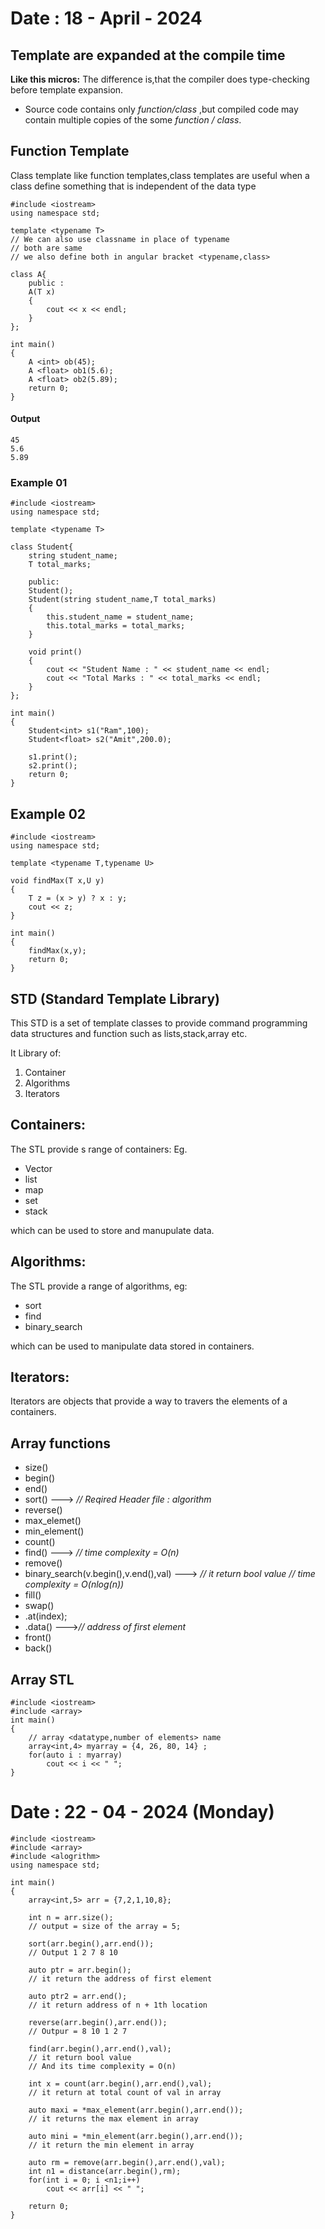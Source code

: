 # Date : 18 - April - 2024
## Template are expanded at the compile time 
**Like this micros:**
The difference is,that the compiler does type-checking before template expansion.
* Source code contains only _function/class_ ,but compiled code may contain multiple copies of the some _function / class_.

## Function Template 
Class template like function templates,class templates are useful when a class define something that is independent of the data type

```
#include <iostream>
using namespace std;

template <typename T>
// We can also use classname in place of typename 
// both are same
// we also define both in angular bracket <typename,class>

class A{
    public :
    A(T x)
    {
        cout << x << endl;
    }
};

int main()
{
    A <int> ob(45);
    A <float> ob1(5.6);
    A <float> ob2(5.89);
    return 0;
}
```

#### Output
```
45
5.6
5.89
```

### Example 01
```
#include <iostream>
using namespace std;

template <typename T>

class Student{
    string student_name;
    T total_marks;

    public:
    Student();
    Student(string student_name,T total_marks)
    {
        this.student_name = student_name;
        this.total_marks = total_marks;
    }

    void print()
    {
        cout << "Student Name : " << student_name << endl;
        cout << "Total Marks : " << total_marks << endl;
    }
};

int main()
{
    Student<int> s1("Ram",100);
    Student<float> s2("Amit",200.0);

    s1.print();
    s2.print();
    return 0;
}
```

## Example 02

```
#include <iostream>
using namespace std;

template <typename T,typename U>

void findMax(T x,U y)
{
    T z = (x > y) ? x : y;
    cout << z;
}

int main()
{
    findMax(x,y);
    return 0;
}
```

## STD (Standard Template Library)

This STD is a set of template classes to provide command programming data structures and function such as lists,stack,array etc.

It Library of:
1. Container
2.  Algorithms
3.  Iterators

## Containers:
The STL provide s range of containers:
Eg. 
    
* Vector
* list
* map
* set
* stack

which can be used to store and manupulate data.

## Algorithms:
The STL provide  a range of algorithms,
eg:
 * sort
 * find
 * binary_search

which can be used to manipulate data stored in containers.

## Iterators:
Iterators are objects that provide a way to travers the elements of a containers.

## Array functions
* size()
* begin()
* end()
* sort()  --->  *// Reqired Header file : algorithm*
* reverse()
* max_elemet()
* min_element()
* count()
* find()   ---> *// time complexity = O(n)*
* remove()
* binary_search(v.begin(),v.end(),val)  ---> *// it return bool value  // time complexity = O(nlog(n))* 
* fill()
* swap()
* .at(index);
* .data()  --->*// address of first element*
* front()
* back()


## Array STL

```
#include <iostream>
#include <array> 
int main()
{   
    // array <datatype,number of elements> name
    array<int,4> myarray = {4, 26, 80, 14} ;
    for(auto i : myarray)
        cout << i << " ";
}
```

# Date : 22 - 04 - 2024 (Monday)

```
#include <iostream>
#include <array>
#include <alogrithm>
using namespace std;

int main()
{
    array<int,5> arr = {7,2,1,10,8};

    int n = arr.size();
    // output = size of the array = 5;

    sort(arr.begin(),arr.end());
    // Output 1 2 7 8 10

    auto ptr = arr.begin();
    // it return the address of first element

    auto ptr2 = arr.end();
    // it return address of n + 1th location

    reverse(arr.begin(),arr.end());
    // Outpur = 8 10 1 2 7

    find(arr.begin(),arr.end(),val); 
    // it return bool value
    // And its time complexity = O(n)

    int x = count(arr.begin(),arr.end(),val);
    // it return at total count of val in array

    auto maxi = *max_element(arr.begin(),arr.end());
    // it returns the max element in array

    auto mini = *min_element(arr.begin(),arr.end());
    // it return the min element in array

    auto rm = remove(arr.begin(),arr.end(),val);
    int n1 = distance(arr.begin(),rm);
    for(int i = 0; i <n1;i++)
        cout << arr[i] << " ";

    return 0;
}
```


